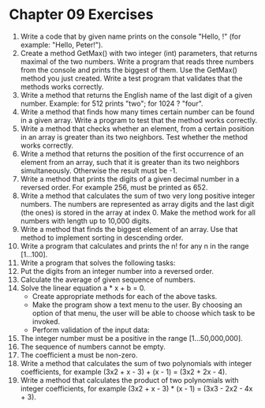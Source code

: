 # Chapter 09 Exercises

1. Write a code that by given name prints on the console "Hello, <name>!" (for example: "Hello, Peter!"). 
1. Create a method GetMax() with two integer (int) parameters, that returns maximal of the two numbers. Write a program that reads three numbers from the console and prints the biggest of them. Use the GetMax() method you just created. Write a test program that validates that the methods works correctly.
1. Write a method that returns the English name of the last digit of a given number. Example: for 512 prints "two"; for 1024 ? "four".
1. Write a method that finds how many times certain number can be found in a given array. Write a program to test that the method works correctly.
1. Write a method that checks whether an element, from a certain position in an array is greater than its two neighbors. Test whether the method works correctly.
1. Write a method that returns the position of the first occurrence of an element from an array, such that it is greater than its two neighbors simultaneously. Otherwise the result must be -1.
1. Write a method that prints the digits of a given decimal number in a reversed order. For example 256, must be printed as 652.
1. Write a method that calculates the sum of two very long positive integer numbers. The numbers are represented as array digits and the last digit (the ones) is stored in the array at index 0. Make the method work for all numbers with length up to 10,000 digits.
1. Write a method that finds the biggest element of an array. Use that method to implement sorting in descending order.
1. Write a program that calculates and prints the n! for any n in the range [1…100].
1. Write a program that solves the following tasks:
1. Put the digits from an integer number into a reversed order.
1. Calculate the average of given sequence of numbers.
1. Solve the linear equation a * x + b = 0.
    - Create appropriate methods for each of the above tasks.
    - Make the program show a text menu to the user. By choosing an option of that menu, the user will be able to choose which task to be invoked.
    - Perform validation of the input data:
1. The integer number must be a positive in the range [1…50,000,000].
1. The sequence of numbers cannot be empty.
1. The coefficient a must be non-zero.
1. Write a method that calculates the sum of two polynomials with integer coefficients, for example (3x2 + x - 3) + (x - 1) = (3x2 + 2x - 4).
1. Write a method that calculates the product of two polynomials with integer coefficients, for example (3x2 + x - 3) * (x - 1) = (3x3 - 2x2 - 4x + 3).
